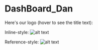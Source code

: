 # DashBoard_Dan

Here's our logo (hover to see the title text):

Inline-style: 
![alt text](https://lh3.googleusercontent.com/fHBw4JgZcF7isNELtC5vqr8p_wII40oZf4q6w9auT_uf8tlrEj5vYvJQSgc22WvQC9INAarfimD6txg=w1920-h955 "Pantalla de Index")

Reference-style: 
![alt text][logo]

[logo]: https://lh3.googleusercontent.com/fHBw4JgZcF7isNELtC5vqr8p_wII40oZf4q6w9auT_uf8tlrEj5vYvJQSgc22WvQC9INAarfimD6txg=w1920-h955 "Pantalla de Index"

